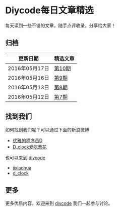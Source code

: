# Diycode每日文章精选

每天读到一些不错的文章，随手点评收录，分享给大家！

## 归档

|	更新日期	|	精选文章	|
|--------|------|
| 2016年05月17日	|	[第10期](20160517.md) 	|
| 2016年05月16日	|	[第9期](20160516.md) 	|
| 2016年05月13日	|	[第8期](20160513.md) 	|
| 2016年05月12日	|	[第7期](20160512.md) 	|


## 找到我们

如何找到我们呢？可以通过下面的新浪微博

- [优雅的程序员D](http://weibo.com/u/5891258264?topnav=1&wvr=6&topsug=1&is_all=1)
- [D_clock爱吃葱花](http://weibo.com/2480694892/profile?rightmod=1&wvr=6&mod=personinfo&is_all=1)

也可以来到 [diycode](http://diycode.cc/)

- [jixiaohua](http://diycode.cc/jixiaohua)
- [d_clock](http://diycode.cc/d_clock)

## 更多

更多优质内容，欢迎来到 [diycode](http://diycode.cc/) 我们一起参与讨论。